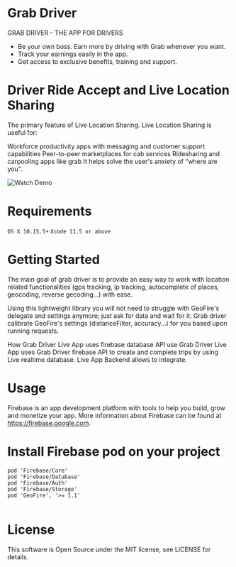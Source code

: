 # Grab Driver
GRAB DRIVER - THE APP FOR DRIVERS
- Be your own boss. Earn more by driving with Grab whenever you want. 
- Track your earnings easily in the app. 
- Get access to exclusive benefits, training and support.

# Driver Ride Accept and Live Location Sharing
The primary feature of Live Location Sharing. Live Location Sharing is useful for:

Workforce productivity apps with messaging and customer support capabilities
Peer-to-peer marketplaces for cab services
Ridesharing and carpooling apps like grab
It helps solve the user's anxiety of “where are you”.

![[Watch Demo](https://www.youtube.com/watch?v=Rxtiq3PBpEo)](https://img.youtube.com/vi/Rxtiq3PBpEo/0.jpg)

# Requirements
`OS X 10.15.5+`
`Xcode 11.5 or above`


# Getting Started
The main goal of grab driver is to provide an easy way to work with location related functionalities (gps tracking, ip tracking, autocomplete of places, geocoding, reverse gecoding...) with ease.

Using this lightweight library you will not need to struggle with GeoFire's delegate and settings anymore; just ask for data and wait for it: Grab driver calibrate GeoFire's settings (distanceFilter, accuracy...) for you based upon running requests.

How Grab Driver Live App uses firebase database API use
Grab Driver Live App uses Grab Driver firebase API to create and complete trips by using Live realtime database. Live App Backend allows to integrate.

# Usage
Firebase is an app development platform with tools to help you build, grow and monetize your app. More information about Firebase can be found at https://firebase.google.com.

# Install Firebase pod on your project
```
pod 'Firebase/Core'
pod 'Firebase/Database'
pod 'Firebase/Auth'
pod 'Firebase/Storage'
pod 'GeoFire', '>= 1.1'
  
```

# License
This software is Open Source under the MIT license, see LICENSE for details.
